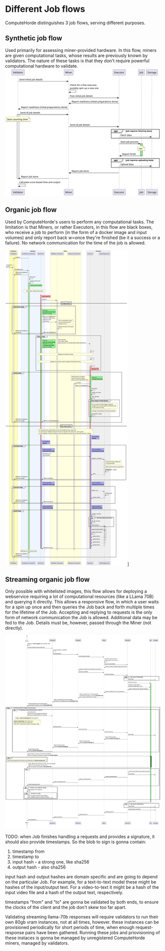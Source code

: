 # Different Job flows

ComputeHorde distinguishes 3 job flows, serving different purposes.

## Synthetic job flow

Used primarily for assessing miner-provided hardware. In this flow, miners are given computational tasks, whose results
are previously known by validators. The nature of these tasks is that they don't require powerful computational hardware
to validate.
![synthetic_job.svg](synthetic_job.svg)


## Organic job flow

Used by ComputeHorde's users to perform any computational tasks. The limitation is that Miners, or rather Executors, in
this flow are black boxes, who receive a job to perform (in the form of a docker image and input volumes) and only
report back w=once they're finished (be it a success or a failure). No network communication for the time of the job
is allowed.

![organic_job.svg](organic_job.svg)]


## Streaming organic job flow

Only possible with whitelisted images, this flow allows for deploying a webservice requiring a lot of computational
resources (like a LLama 70B) and querying it directly. This allows a responsive flow, in which a user waits for a spin
up once and then queries the Job back and forth multiple times for the lifetime of the Job. Accepting and replying to 
requests is the only form of network communication the Job is allowed. Additional data may be fed to the Job. Details
must be, however, passed through the Miner (not directly).

![streaming_organic_job.svg](streaming_organic_job_full.svg)

TODO: when Job finishes handling a requests and provides a signature, it should also provide timestamps. So the blob to
sign is gonna contain:

1. timestamp from
2. timestamp to
3. input hash - a strong one, like sha256
4. output hash - also sha256

input hash and output hashes are domain specific and are going to depend on the particular Job. For example, for a 
text-to-text model these might be hashes of the input/output text. For a video-to-text it might be a hash of the input 
video file and a hash of the output text, respectively.

timestamps "from" and "to" are gonna be validated by both ends, to ensure the clocks of the client and the job don't 
skew too far apart.

Validating streaming llama-70b responses will require validators to run their own 80gb vram instances, not at all times,
however. these instances can be provisioned periodically for short periods of time, when enough request-response pairs 
have been gathered. Running these jobs and priovisioning of these instaces is gonna be managed by unregistered 
ComputeHorde miners, managed by validators.